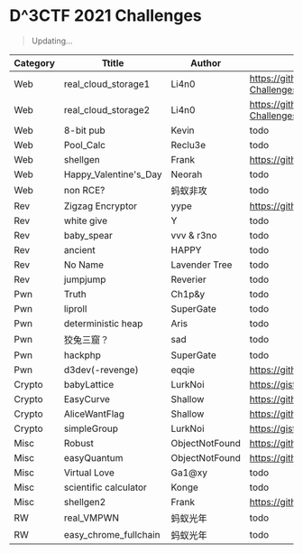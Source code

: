 # D^3CTF 2021 Challenges

> Updating...

| Category | Ttitle                | Author         | URL                                                          |
| -------- | --------------------- | -------------- | ------------------------------------------------------------ |
| Web      | real_cloud_storage1   | Li4n0          | https://github.com/Li4n0/My-CTF-Challenges/tree/master/D%5E3CTF2021_real_cloud |
| Web      | real_cloud_storage2   | Li4n0          | https://github.com/Li4n0/My-CTF-Challenges/tree/master/D%5E3CTF2021_real_cloud |
| Web      | 8-bit pub             | Kevin          | todo                                                         |
| Web      | Pool_Calc             | Reclu3e        | todo                                                         |
| Web      | shellgen              | Frank          | https://github.com/frankli0324/d3ctf-shellgen/tree/master/web |
| Web      | Happy_Valentine's_Day | Neorah         | todo                                                         |
| Web      | non RCE?              | 蚂蚁非攻       | todo                                                         |
| Rev      | Zigzag Encryptor      | yype           | https://github.com/yype/ZigzagEncryptorPub                   |
| Rev      | white give            | Y              | todo                                                         |
| Rev      | baby_spear            | vvv & r3no     | todo                                                         |
| Rev      | ancient               | HAPPY          | todo                                                         |
| Rev      | No Name               | Lavender Tree  | todo                                                         |
| Rev      | jumpjump              | Reverier       | todo                                                         |
| Pwn      | Truth                 | Ch1p&y         | todo                                                         |
| Pwn      | liproll               | SuperGate      | todo                                                         |
| Pwn      | deterministic heap    | Aris           | todo                                                         |
| Pwn      | 狡兔三窟？            | sad            | todo                                                         |
| Pwn      | hackphp               | SuperGate      | todo                                                         |
| Pwn      | d3dev(-revenge)       | eqqie          | https://github.com/yikesoftware/d3ctf-2021-pwn-d3dev         |
| Crypto   | babyLattice           | LurkNoi        | https://gist.github.com/LurkNoi/c42dd9379f2070830f7d973f7862ef29  |
| Crypto   | EasyCurve             | Shallow        | https://github.com/shal10w/d3ctf2021_EasyCurve               |
| Crypto   | AliceWantFlag         | Shallow        | https://github.com/shal10w/d3ctf2021_AliceWantFlag           |
| Crypto   | simpleGroup           | LurkNoi        | https://gist.github.com/LurkNoi/c42dd9379f2070830f7d973f7862ef29 |
| Misc     | Robust                | ObjectNotFound | https://github.com/zhouweitong3/d3ctf_Robust                 |
| Misc     | easyQuantum           | ObjectNotFound | https://github.com/zhouweitong3/d3ctf_easyQuantum            |
| Misc     | Virtual Love          | Ga1@xy         | todo                                                         |
| Misc     | scientific calculator | Konge          | todo                                                         |
| Misc     | shellgen2             | Frank          | https://github.com/frankli0324/d3ctf-shellgen/tree/master/misc |
| RW       | real_VMPWN            | 蚂蚁光年       | todo                                                         |
| RW       | easy_chrome_fullchain | 蚂蚁光年       | todo                                                         |
